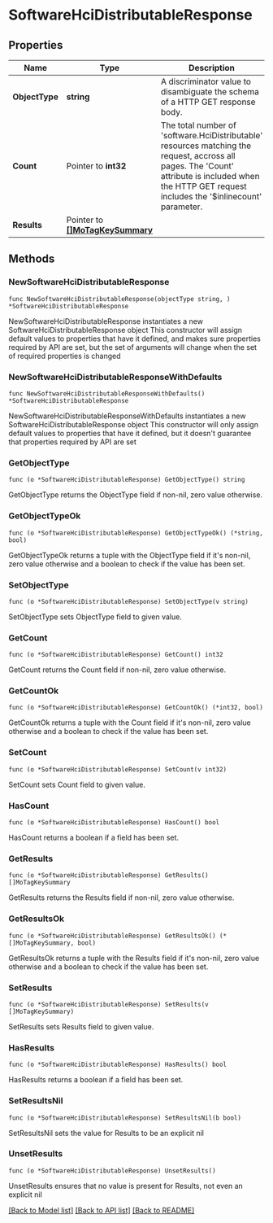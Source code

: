 # SoftwareHciDistributableResponse

## Properties

Name | Type | Description | Notes
------------ | ------------- | ------------- | -------------
**ObjectType** | **string** | A discriminator value to disambiguate the schema of a HTTP GET response body. | 
**Count** | Pointer to **int32** | The total number of &#39;software.HciDistributable&#39; resources matching the request, accross all pages. The &#39;Count&#39; attribute is included when the HTTP GET request includes the &#39;$inlinecount&#39; parameter. | [optional] 
**Results** | Pointer to [**[]MoTagKeySummary**](MoTagKeySummary.md) |  | [optional] 

## Methods

### NewSoftwareHciDistributableResponse

`func NewSoftwareHciDistributableResponse(objectType string, ) *SoftwareHciDistributableResponse`

NewSoftwareHciDistributableResponse instantiates a new SoftwareHciDistributableResponse object
This constructor will assign default values to properties that have it defined,
and makes sure properties required by API are set, but the set of arguments
will change when the set of required properties is changed

### NewSoftwareHciDistributableResponseWithDefaults

`func NewSoftwareHciDistributableResponseWithDefaults() *SoftwareHciDistributableResponse`

NewSoftwareHciDistributableResponseWithDefaults instantiates a new SoftwareHciDistributableResponse object
This constructor will only assign default values to properties that have it defined,
but it doesn't guarantee that properties required by API are set

### GetObjectType

`func (o *SoftwareHciDistributableResponse) GetObjectType() string`

GetObjectType returns the ObjectType field if non-nil, zero value otherwise.

### GetObjectTypeOk

`func (o *SoftwareHciDistributableResponse) GetObjectTypeOk() (*string, bool)`

GetObjectTypeOk returns a tuple with the ObjectType field if it's non-nil, zero value otherwise
and a boolean to check if the value has been set.

### SetObjectType

`func (o *SoftwareHciDistributableResponse) SetObjectType(v string)`

SetObjectType sets ObjectType field to given value.


### GetCount

`func (o *SoftwareHciDistributableResponse) GetCount() int32`

GetCount returns the Count field if non-nil, zero value otherwise.

### GetCountOk

`func (o *SoftwareHciDistributableResponse) GetCountOk() (*int32, bool)`

GetCountOk returns a tuple with the Count field if it's non-nil, zero value otherwise
and a boolean to check if the value has been set.

### SetCount

`func (o *SoftwareHciDistributableResponse) SetCount(v int32)`

SetCount sets Count field to given value.

### HasCount

`func (o *SoftwareHciDistributableResponse) HasCount() bool`

HasCount returns a boolean if a field has been set.

### GetResults

`func (o *SoftwareHciDistributableResponse) GetResults() []MoTagKeySummary`

GetResults returns the Results field if non-nil, zero value otherwise.

### GetResultsOk

`func (o *SoftwareHciDistributableResponse) GetResultsOk() (*[]MoTagKeySummary, bool)`

GetResultsOk returns a tuple with the Results field if it's non-nil, zero value otherwise
and a boolean to check if the value has been set.

### SetResults

`func (o *SoftwareHciDistributableResponse) SetResults(v []MoTagKeySummary)`

SetResults sets Results field to given value.

### HasResults

`func (o *SoftwareHciDistributableResponse) HasResults() bool`

HasResults returns a boolean if a field has been set.

### SetResultsNil

`func (o *SoftwareHciDistributableResponse) SetResultsNil(b bool)`

 SetResultsNil sets the value for Results to be an explicit nil

### UnsetResults
`func (o *SoftwareHciDistributableResponse) UnsetResults()`

UnsetResults ensures that no value is present for Results, not even an explicit nil

[[Back to Model list]](../README.md#documentation-for-models) [[Back to API list]](../README.md#documentation-for-api-endpoints) [[Back to README]](../README.md)


